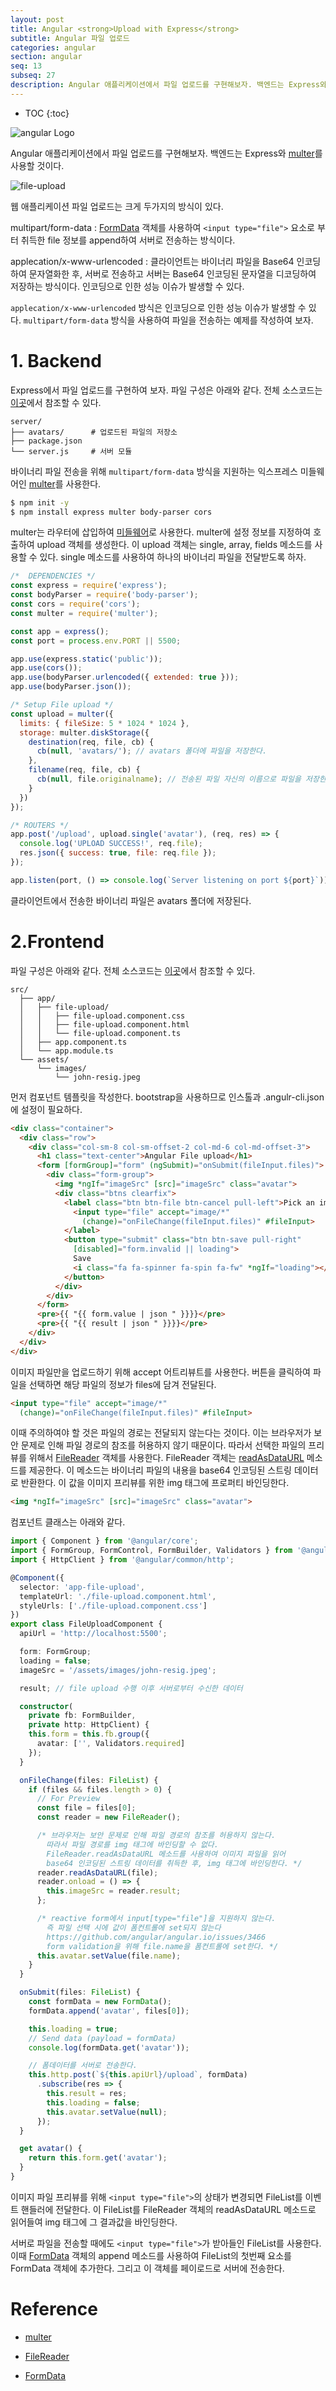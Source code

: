 ```yaml
---
layout: post
title: Angular <strong>Upload with Express</strong>
subtitle: Angular 파일 업로드
categories: angular
section: angular
seq: 13
subseq: 27
description: Angular 애플리케이션에서 파일 업로드를 구현해보자. 백엔드는 Express와 multer를 사용할 것이다. 웹 애플리케이션 파일 업로드는 크게 두가지의 방식이 있다.
---
```


* TOC
{:toc}

![angular Logo](/img/angular-logo.png)

Angular 애플리케이션에서 파일 업로드를 구현해보자. 백엔드는 Express와 [multer](https://github.com/expressjs/multer)를 사용할 것이다.

![file-upload](/img/file-upload.png)

웹 애플리케이션 파일 업로드는 크게 두가지의 방식이 있다.

multipart/form-data
: [FormData](https://developer.mozilla.org/ko/docs/Web/API/FormData) 객체를 사용하여 `<input type="file">` 요소로 부터 취득한 file 정보를 append하여 서버로 전송하는 방식이다.

applecation/x-www-urlencoded
: 클라이언트는 바이너리 파일을 Base64 인코딩하여 문자열화한 후, 서버로 전송하고 서버는 Base64 인코딩된 문자열을 디코딩하여 저장하는 방식이다. 인코딩으로 인한 성능 이슈가 발생할 수 있다.

`applecation/x-www-urlencoded` 방식은 인코딩으로 인한 성능 이슈가 발생할 수 있다. `multipart/form-data` 방식을 사용하여 파일을 전송하는 예제를 작성하여 보자.

# 1. Backend

Express에서 파일 업로드를 구현하여 보자. 파일 구성은 아래와 같다. 전체 소스코드는 [이곳](https://github.com/ungmo2/file-upload-express)에서 참조할 수 있다.

```
server/
├── avatars/      # 업로드된 파일의 저장소
├── package.json
└── server.js     # 서버 모듈
```

바이너리 파일 전송을 위해 `multipart/form-data` 방식을 지원하는 익스프레스 미들웨어인 [multer](https://github.com/expressjs/multer/blob/master/doc/README-ko.md)를 사용한다.

```bash
$ npm init -y
$ npm install express multer body-parser cors
```

multer는 라우터에 삽입하여 [미들웨어](./express-basics#4-middleware)로 사용한다. multer에 설정 정보를 지정하여 호출하여 upload 객체를 생성한다. 이 upload 객체는 single, array, fields 메소드를 사용할 수 있다. single 메소드를 사용하여 하나의 바이너리 파일을 전달받도록 하자.


```javascript
/*  DEPENDENCIES */
const express = require('express');
const bodyParser = require('body-parser');
const cors = require('cors');
const multer = require('multer');

const app = express();
const port = process.env.PORT || 5500;

app.use(express.static('public'));
app.use(cors());
app.use(bodyParser.urlencoded({ extended: true }));
app.use(bodyParser.json());

/* Setup File upload */
const upload = multer({
  limits: { fileSize: 5 * 1024 * 1024 },
  storage: multer.diskStorage({
    destination(req, file, cb) {
      cb(null, 'avatars/'); // avatars 폴더에 파일을 저장한다.
    },
    filename(req, file, cb) {
      cb(null, file.originalname); // 전송된 파일 자신의 이름으로 파일을 저장한다.
    }
  })
});

/* ROUTERS */
app.post('/upload', upload.single('avatar'), (req, res) => {
  console.log('UPLOAD SUCCESS!', req.file);
  res.json({ success: true, file: req.file });
});

app.listen(port, () => console.log(`Server listening on port ${port}`));
```

클라이언트에서 전송한 바이너리 파일은 avatars 폴더에 저장된다.

# 2.Frontend

파일 구성은 아래와 같다. 전체 소스코드는 [이곳](https://github.com/ungmo2/angular-file-upload)에서 참조할 수 있다.

```
src/
  ├── app/
  │   ├── file-upload/
  │   │   ├── file-upload.component.css
  │   │   ├── file-upload.component.html
  │   │   └── file-upload.component.ts
  │   ├── app.component.ts
  │   └── app.module.ts
  └── assets/
      └── images/
          └── john-resig.jpeg
```

먼저 컴포넌트 템플릿을 작성한다. bootstrap을 사용하므로 인스톨과 .angulr-cli.json에 설정이 필요하다.

```html
<div class="container">
  <div class="row">
    <div class="col-sm-8 col-sm-offset-2 col-md-6 col-md-offset-3">
      <h1 class="text-center">Angular File upload</h1>
      <form [formGroup]="form" (ngSubmit)="onSubmit(fileInput.files)">
        <div class="form-group">
          <img *ngIf="imageSrc" [src]="imageSrc" class="avatar">
          <div class="btns clearfix">
            <label class="btn btn-file btn-cancel pull-left">Pick an image
              <input type="file" accept="image/*"
                (change)="onFileChange(fileInput.files)" #fileInput>
            </label>
            <button type="submit" class="btn btn-save pull-right"
              [disabled]="form.invalid || loading">
              Save
              <i class="fa fa-spinner fa-spin fa-fw" *ngIf="loading"></i>
            </button>
          </div>
        </div>
      </form>
      <pre>{{ "{{ form.value | json " }}}}</pre>
      <pre>{{ "{{ result | json " }}}}</pre>
    </div>
  </div>
</div>
```

이미지 파일만을 업로드하기 위해 accept 어트리뷰트를 사용한다. 버튼을 클릭하여 파일을 선택하면 해당 파일의 정보가 files에 담겨 전달된다.

```html
<input type="file" accept="image/*"
  (change)="onFileChange(fileInput.files)" #fileInput>
```

이때 주의하여야 할 것은 파일의 경로는 전달되지 않는다는 것이다. 이는 브라우저가 보안 문제로 인해 파일 경로의 참조를 허용하지 않기 때문이다. 따라서 선택한 파일의 프리뷰를 위해서 [FileReader](https://developer.mozilla.org/ko/docs/Web/API/FileReader) 객체를 사용한다. FileReader 객체는 [readAsDataURL](https://developer.mozilla.org/ko/docs/Web/API/FileReader/readAsDataURL) 메소드를 제공한다. 이 메소드는 바이너리 파일의 내용을 base64 인코딩된 스트링 데이터로 반환한다. 이 값을 이미지 프리뷰를 위한 img 태그에 프로퍼티 바인딩한다.

```html
<img *ngIf="imageSrc" [src]="imageSrc" class="avatar">
```

컴포넌트 클래스는 아래와 같다.

```typescript
import { Component } from '@angular/core';
import { FormGroup, FormControl, FormBuilder, Validators } from '@angular/forms';
import { HttpClient } from '@angular/common/http';

@Component({
  selector: 'app-file-upload',
  templateUrl: './file-upload.component.html',
  styleUrls: ['./file-upload.component.css']
})
export class FileUploadComponent {
  apiUrl = 'http://localhost:5500';

  form: FormGroup;
  loading = false;
  imageSrc = '/assets/images/john-resig.jpeg';

  result; // file upload 수행 이후 서버로부터 수신한 데이터

  constructor(
    private fb: FormBuilder,
    private http: HttpClient) {
    this.form = this.fb.group({
      avatar: ['', Validators.required]
    });
  }

  onFileChange(files: FileList) {
    if (files && files.length > 0) {
      // For Preview
      const file = files[0];
      const reader = new FileReader();

      /* 브라우저는 보안 문제로 인해 파일 경로의 참조를 허용하지 않는다.
        따라서 파일 경로를 img 태그에 바인딩할 수 없다.
        FileReader.readAsDataURL 메소드를 사용하여 이미지 파일을 읽어
        base64 인코딩된 스트링 데이터를 취득한 후, img 태그에 바인딩한다. */
      reader.readAsDataURL(file);
      reader.onload = () => {
        this.imageSrc = reader.result;
      };

      /* reactive form에서 input[type="file"]을 지원하지 않는다.
        즉 파일 선택 시에 값이 폼컨트롤에 set되지 않는다
        https://github.com/angular/angular.io/issues/3466
        form validation을 위해 file.name을 폼컨트롤에 set한다. */
      this.avatar.setValue(file.name);
    }
  }

  onSubmit(files: FileList) {
    const formData = new FormData();
    formData.append('avatar', files[0]);

    this.loading = true;
    // Send data (payload = formData)
    console.log(formData.get('avatar'));

    // 폼데이터를 서버로 전송한다.
    this.http.post(`${this.apiUrl}/upload`, formData)
      .subscribe(res => {
        this.result = res;
        this.loading = false;
        this.avatar.setValue(null);
      });
  }

  get avatar() {
    return this.form.get('avatar');
  }
}
```

이미지 파일 프리뷰를 위해 `<input type="file">`의 상태가 변경되면 FileList를 이벤트 핸들러에 전달한다. 이 FileList를 FileReader 객체의 readAsDataURL 메소드로 읽어들여 img 태그에 그 결과값을 바인딩한다.

서버로 파일을 전송할 때에도 `<input type="file">`가 받아들인 FileList를 사용한다. 이때 [FormData](https://developer.mozilla.org/ko/docs/Web/API/FormData) 객체의 append 메소드를 사용하여 FileList의 첫번째 요소를 FormData 객체에 추가한다. 그리고 이 객체를 페이로드로 서버에 전송한다.

# Reference

* [multer](https://github.com/expressjs/multer)

* [FileReader](https://developer.mozilla.org/ko/docs/Web/API/FileReader)

* [FormData](https://developer.mozilla.org/ko/docs/Web/API/FormData)
